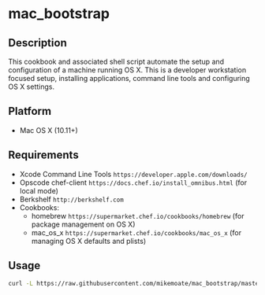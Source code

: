 # mac_bootstrap
## Description
This cookbook and associated shell script automate the setup and configuration of a machine running OS X. This is a developer workstation focused setup, installing applications, command line tools and configuring OS X settings.

## Platform
- Mac OS X (10.11+)

## Requirements
* Xcode Command Line Tools `https://developer.apple.com/downloads/`
* Opscode chef-client `https://docs.chef.io/install_omnibus.html` (for local mode)
* Berkshelf `http://berkshelf.com`
* Cookbooks:
  * homebrew `https://supermarket.chef.io/cookbooks/homebrew` (for package management on OS X)
  * mac_os_x `https://supermarket.chef.io/cookbooks/mac_os_x` (for managing OS X defaults and plists)

## Usage
```bash
curl -L https://raw.githubusercontent.com/mikemoate/mac_bootstrap/master/mac_bootstrap.sh | bash
```

